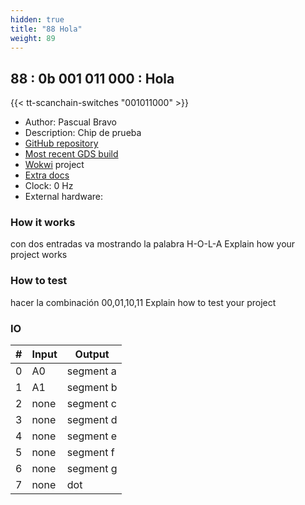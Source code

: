 ```yaml
---
hidden: true
title: "88 Hola"
weight: 89
---
```


## 88 : 0b 001 011 000 : Hola

{{< tt-scanchain-switches "001011000" >}}

* Author: Pascual Bravo
* Description: Chip de prueba
* [GitHub repository](https://github.com/SergioRuiz181/tt03-submission-template)
* [Most recent GDS build](https://github.com/SergioRuiz181/tt03-submission-template/actions/runs/4768336829)
* [Wokwi](https://wokwi.com/projects/362633503928580097) project
* [Extra docs]()
* Clock: 0 Hz
* External hardware: 



### How it works

con dos entradas va mostrando la palabra H-O-L-A
Explain how your project works


### How to test

hacer la combinación 00,01,10,11
Explain how to test your project


### IO

| # | Input        | Output       |
|---|--------------|--------------|
| 0 | A0  | segment a |
| 1 | A1  | segment b |
| 2 | none  | segment c |
| 3 | none  | segment d |
| 4 | none  | segment e |
| 5 | none  | segment f |
| 6 | none  | segment g |
| 7 | none  | dot |
